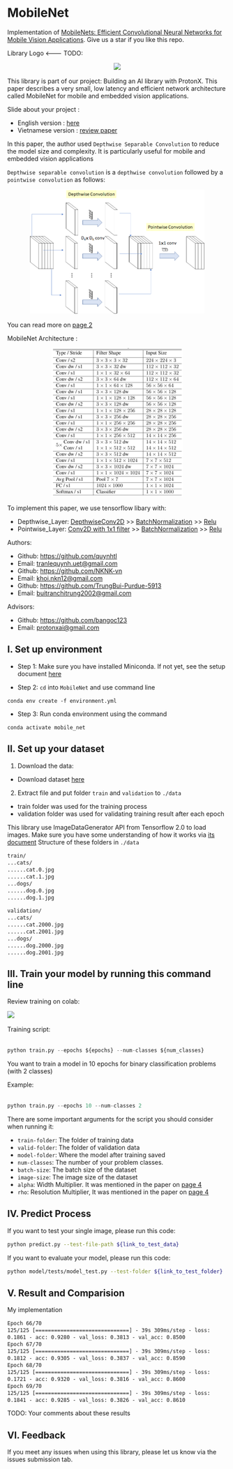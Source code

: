 # MobileNet 
Implementation of [MobileNets: Efficient Convolutional Neural Networks for Mobile Vision Applications](https://arxiv.org/abs/1704.04861). Give us a star if you like this repo.

Library Logo <--- TODO:

<p align="center">
    <img src='https://storage.googleapis.com/protonx-cloud-storage/transformer/protonx-transf.png' width=200 class="center">
</p>

This library is part of our project: Building an AI library with ProtonX. This paper describes a very small, low latency and efficient network architecture called MobileNet for mobile and embedded vision applications.

Slide about your project : 
+ English version : <a href="https://towardsdatascience.com/review-mobilenetv1-depthwise-separable-convolution-light-weight-model-a382df364b69">here</a>
+ Vietnamese version : <a href="https://docs.google.com/document/d/1mA3SaEipchu4OIyhdOe_IbeDHuhqfOlrHLj-OL7LiAI/edit">review paper</a>


In this paper, the author used `Depthwise Separable Convolution` to reduce the model size and complexity. It is particularly useful for mobile and embedded vision applications

`Depthwise separable convolution` is a `depthwise convolution` followed by a `pointwise convolution` as follows:
<p align="center">
    <img src='figures/DepthwiseSeparableConvolution.png' width=400 class="center">
</p>

You can read more on [page 2](https://arxiv.org/pdf/1704.04861.pdf)

MobileNet Architecture :


<p align="center">
    <img src='figures/architecture.png' width=300 class="center">
</p>

To implement this paper, we use tensorflow libary with:
- Depthwise_Layer: [DepthwiseConv2D](https://www.tensorflow.org/api_docs/python/tf/keras/layers/DepthwiseConv2D) >> [BatchNormalization](https://keras.io/api/layers/normalization_layers/batch_normalization/) >> [Relu](https://keras.io/api/layers/activations/#relu-function)
- Pointwise_Layer: [Conv2D with 1x1 filter](https://www.tensorflow.org/api_docs/python/tf/keras/layers/Conv2D) >> [BatchNormalization](https://keras.io/api/layers/normalization_layers/batch_normalization/) >> [Relu](https://keras.io/api/layers/activations/#relu-function)


Authors:
- Github: https://github.com/quynhtl 
- Email: tranlequynh.uet@gmail.com 
- Github: https://github.com/NKNK-vn 
- Email: khoi.nkn12@gmail.com
- Github: https://github.com/TrungBui-Purdue-5913
- Email: buitranchitrung2002@gmail.com

Advisors:
- Github: https://github.com/bangoc123
- Email: protonxai@gmail.com

## I.  Set up environment
- Step 1: Make sure you have installed Miniconda. If not yet, see the setup document <a href="https://docs.conda.io/en/latest/miniconda.html">here</a>


- Step 2: `cd` into `MobileNet` and use command line
```
conda env create -f environment.yml
```

- Step 3: Run conda environment using the command

```
conda activate mobile_net
``` 

## II.  Set up your dataset

<!-- - Guide user how to download your data and set the data pipeline  -->
1. Download the data:
- Download dataset [here](https://storage.googleapis.com/mledu-datasets/cats_and_dogs_filtered.zip)
2. Extract file and put folder ```train``` and ```validation``` to ```./data``` 
- train folder was used for the training process
- validation folder was used for validating training result after each epoch

This library use ImageDataGenerator API from Tensorflow 2.0 to load images. Make sure you have some understanding of how it works via [its document](https://keras.io/api/preprocessing/image/)
Structure of these folders in ```./data```

```
train/
...cats/
......cat.0.jpg
......cat.1.jpg
...dogs/
......dog.0.jpg
......dog.1.jpg
```

```
validation/
...cats/
......cat.2000.jpg
......cat.2001.jpg
...dogs/
......dog.2000.jpg
......dog.2001.jpg
```

<!-- - References: [NLP](https://github.com/bangoc123/transformer) and [CV](https://github.com/bangoc123/mlp-mixer) -->



## III. Train your model by running this command line

Review training on colab:

<a href="https://colab.research.google.com/drive/1j3eh-GVhLIIHZ6HsT1jg56K9U1P_BiTh?usp=sharing"><img src="https://storage.googleapis.com/protonx-cloud-storage/colab_favicon_256px.png" width=80> </a>


Training script:


```python

python train.py --epochs ${epochs} --num-classes ${num_classes} 

```
You want to train a model in 10 epochs for binary classification problems (with 2 classes)



Example:

```python

python train.py --epochs 10 --num-classes 2 

``` 

There are some important arguments for the script you should consider when running it:

- `train-folder`: The folder of training data
- `valid-folder`: The folder of validation data
- `model-folder`: Where the model after training saved
- `num-classes`: The number of your problem classes.
- `batch-size`: The batch size of the dataset
- `image-size`: The image size of the dataset
- `alpha`: Width Multiplier. It was mentioned in the paper on [page 4](https://arxiv.org/pdf/1704.04861.pdf)
- `rho`: Resolution Multiplier, It was mentioned in the paper on [page 4](https://arxiv.org/pdf/1704.04861.pdf)
## IV. Predict Process
If you want to test your single image, please run this code:
```bash
python predict.py --test-file-path ${link_to_test_data}
```
If you want to evaluate your model, please run this code:
```bash
python model/tests/model_test.py --test-folder ${link_to_test_folder}
```

## V. Result and Comparision


My implementation
```
Epoch 66/70
125/125 [==============================] - 39s 309ms/step - loss: 0.1861 - acc: 0.9280 - val_loss: 0.3813 - val_acc: 0.8500
Epoch 67/70
125/125 [==============================] - 39s 309ms/step - loss: 0.1812 - acc: 0.9305 - val_loss: 0.3837 - val_acc: 0.8590
Epoch 68/70
125/125 [==============================] - 39s 309ms/step - loss: 0.1721 - acc: 0.9320 - val_loss: 0.3816 - val_acc: 0.8600
Epoch 69/70
125/125 [==============================] - 39s 309ms/step - loss: 0.1841 - acc: 0.9285 - val_loss: 0.3826 - val_acc: 0.8610

```

<!-- **FIXME**

Other architecture

```
Epoch 6/10
391/391 [==============================] - 115s 292ms/step - loss: 0.1999 - acc: 0.9277 - val_loss: 0.4719 - val_acc: 0.8130
Epoch 7/10
391/391 [==============================] - 114s 291ms/step - loss: 0.1526 - acc: 0.9494 - val_loss: 0.5224 - val_acc: 0.8318
Epoch 8/10
391/391 [==============================] - 115s 293ms/step - loss: 0.1441 - acc: 0.9513 - val_loss: 0.5811 - val_acc: 0.7875
``` -->

TODO:
Your comments about these results 


<!-- ## VI. Running Test

When you want to modify the model, you need to run the test to make sure your change does not affect the whole system.

In the `./folder-name` **(FIXME)** folder please run:

```bash
pytest
``` -->
## VI. Feedback
If you meet any issues when using this library, please let us know via the issues submission tab.


